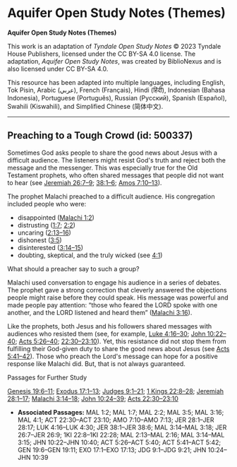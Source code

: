 # Aquifer Open Study Notes (Themes)

**Aquifer Open Study Notes (Themes)**

This work is an adaptation of *Tyndale Open Study Notes* © 2023 Tyndale House Publishers, licensed under the CC BY\-SA 4\.0 license. The adaptation, *Aquifer Open Study Notes*, was created by BiblioNexus and is also licensed under CC BY\-SA 4\.0\.

This resource has been adapted into multiple languages, including English, Tok Pisin, Arabic (عربي), French (Français), Hindi (हिंदी), Indonesian (Bahasa Indonesia), Portuguese (Português), Russian (Русский), Spanish (Español), Swahili (Kiswahili), and Simplified Chinese (简体中文).



--------------------------------

## Preaching to a Tough Crowd (id: 500337)

Sometimes God asks people to share the good news about Jesus with a difficult audience. The listeners might resist God's truth and reject both the message and the messenger. This was especially true for the Old Testament prophets, who often shared messages that people did not want to hear (see [Jeremiah 26:7–9](https://ref.ly/Jer26:7-Jer26:9); [38:1–6](https://ref.ly/Jer38:1-Jer38:6); [Amos 7:10–13](https://ref.ly/Amos7:10-Amos7:13)).

The prophet Malachi preached to a difficult audience. His congregation included people who were: 

* disappointed ([Malachi 1:2](https://ref.ly/Mal1:2))
* distrusting ([1:7](https://ref.ly/Mal1:7); [2:2](https://ref.ly/Mal2:2))
* uncaring ([2:13–16](https://ref.ly/Mal2:13-Mal2:16))
* dishonest ([3:5](https://ref.ly/Mal3:5))
* disinterested ([3:14–15](https://ref.ly/Mal3:14-Mal3:15))
* doubting, skeptical, and the truly wicked (see [4:1](https://ref.ly/Mal4:1))

What should a preacher say to such a group?

Malachi used conversation to engage his audience in a series of debates. The prophet gave a strong correction that cleverly answered the objections people might raise before they could speak. His message was powerful and made people pay attention: “those who feared the LORD spoke with one another, and the LORD listened and heard them” ([Malachi 3:16](https://ref.ly/Mal3:16)).

Like the prophets, both Jesus and his followers shared messages with audiences who resisted them (see, for example, [Luke 4:16–30](https://ref.ly/Luke4:16-Luke4:30); [John 10:22–40](https://ref.ly/John10:22-John10:40); [Acts 5:26–40](https://ref.ly/Acts5:26-Acts5:40); [22:30–23:10](https://ref.ly/Acts22:30-Acts23:10)). Yet, this resistance did not stop them from fulfilling their God\-given duty to share the good news about Jesus (see [Acts 5:41–42](https://ref.ly/Acts5:41-Acts5:42)). Those who preach the Lord's message can hope for a positive response like Malachi did. But, that is not always guaranteed.

Passages for Further Study

[Genesis 19:6–11](https://ref.ly/Gen19:6-Gen19:11); [Exodus 17:1–13](https://ref.ly/Exod17:1-Exod17:13); [Judges 9:1–21](https://ref.ly/Judg9:1-Judg9:21); [1 Kings 22:8–28](https://ref.ly/1Kgs22:8-1Kgs22:28); [Jeremiah 28:1–17](https://ref.ly/Jer28:1-Jer28:17); [Malachi 3:14–18](https://ref.ly/Mal3:14-Mal3:18); [John 10:24–39](https://ref.ly/John10:24-John10:39); [Acts 22:30–23:10](https://ref.ly/Acts22:30-Acts23:10)

* **Associated Passages:** MAL 1:2; MAL 1:7; MAL 2:2; MAL 3:5; MAL 3:16; MAL 4:1; ACT 22:30–ACT 23:10; AMO 7:10–AMO 7:13; JER 28:1–JER 28:17; LUK 4:16–LUK 4:30; JER 38:1–JER 38:6; MAL 3:14–MAL 3:18; JER 26:7–JER 26:9; 1KI 22:8–1KI 22:28; MAL 2:13–MAL 2:16; MAL 3:14–MAL 3:15; JHN 10:22–JHN 10:40; ACT 5:26–ACT 5:40; ACT 5:41–ACT 5:42; GEN 19:6–GEN 19:11; EXO 17:1–EXO 17:13; JDG 9:1–JDG 9:21; JHN 10:24–JHN 10:39

